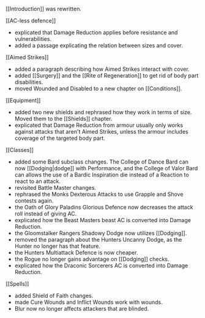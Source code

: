 [[Introduction]] was rewritten.

[[AC-less defence]]
- explicated that Damage Reduction applies before resistance and vulnerabilities.
- added a passage explicating the relation between sizes and cover.

[[Aimed Strikes]]
- added a paragraph describing how Aimed Strikes interact with cover.
- added [[Surgery]] and the [[Rite of Regeneration]] to get rid of body part disabilities.
- moved Wounded and Disabled to a new chapter on [[Conditions]].

[[Equipment]]
- added two new shields and rephrased how they work in terms of size. Moved them to the [[Shields]] chapter.
- explicated that Damage Reduction from armour usually only works against attacks that aren't Aimed Strikes, unless the armour includes coverage of the targeted body part.

[[Classes]]
- added some Bard subclass changes. The College of Dance Bard can now [[Dodging|dodge]] with Performance, and the College of Valor Bard can allows the use of a Bardic Inspiration die instead of a Reaction to react to an attack.
- revisited Battle Master changes.
- rephrased the Monks Dexterous Attacks to use Grapple and Shove contests again.
- the Oath of Glory Paladins Glorious Defence now decreases the attack roll instead of giving AC.
- explicated how the Beast Masters beast AC is converted into Damage Reduction.
- the Gloomstalker Rangers Shadowy Dodge now utilizes [[Dodging]].
- removed the paragraph about the Hunters Uncanny Dodge, as the Hunter no longer has that feature.
- the Hunters Multiattack Defence is now cheaper.
- the Rogue no longer gains advantage on [[Dodging]] checks.
- explicated how the Draconic Sorcerers AC is converted into Damage Reduction.

[[Spells]]
- added Shield of Faith changes.
- made Cure Wounds and Inflict Wounds work with wounds.
- Blur now no longer affects attackers that are blinded.
